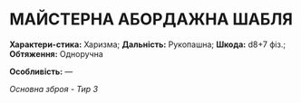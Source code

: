 ﻿# МАЙСТЕРНА АБОРДАЖНА ШАБЛЯ

**Характери-стика:** Харизма; **Дальність:** Рукопашна; **Шкода:** d8+7 фіз.; **Обтяження:** Одноручна

**Особливість:** —

*Основна зброя - Тир 3*